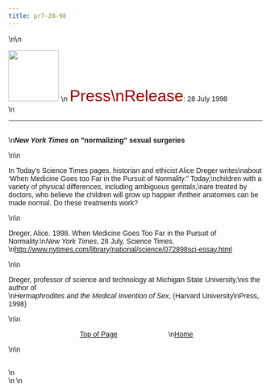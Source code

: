 ```yaml
---
title: pr7-28-98
---
```


\n\n

<IMG SRC="/img/logo100.gif" HEIGHT="101" WIDTH="100" NATURALSIZEFLAG="0" ALIGN="BOTTOM" /> \n <FONT FACE="Arial,Helvetica"><FONT COLOR="#990000" SIZE="+3">Press\nRelease</FONT>: 28 July 1998<A NAME="top"></A> <BR />\n

<HR ALIGN="LEFT" />

<BR />\n<B><I>New York Times</I> on "normalizing" sexual surgeries</B></P>\n\n

<P>
  In Today&#8217;s Science Times pages, historian and ethicist Alice Dreger writes\nabout &#8216;When Medicine Goes too Far in the Pursuit of Normality." Today,\nchildren with a variety of physical differences, including ambiguous genitals,\nare treated by doctors, who believe the children will grow up happier if\ntheir anatomies can be made normal. Do these treatments work?
</P>\n\n

<P>
  Dreger, Alice. 1998. When Medicine Goes Too Far in the Pursuit of Normality.\n<I>New York Times</I>, 28 July, Science Times. <BR />\n<A HREF="http://www.nytimes.com/library/national/science/072898sci-essay.html">http://www.nytimes.com/library/national/science/072898sci-essay.html</A>
</P>\n\n

<P>
  Dreger, professor of science and technology at Michigan State University,\nis the author of <BR />\n<I>Hermaphrodites and the Medical Invention of Sex</I>, (Harvard University\nPress, 1998)
</P>\n\n

<P ALIGN="CENTER">
  &nbsp;<A HREF="#top">Top of Page</A>&nbsp;&nbsp;&nbsp;&nbsp;&nbsp;&nbsp;&nbsp;&nbsp;&nbsp;&nbsp;&nbsp;&nbsp;&nbsp;&nbsp;&nbsp;&nbsp;&nbsp;&nbsp;&nbsp;&nbsp;&nbsp;&nbsp;&nbsp;&nbsp;&nbsp;&nbsp;\n<A HREF="http://www.isna.org/">Home</A>
</P>\n\n

<P>
  &nbsp; <BR />\n&nbsp; <BR />\n&nbsp;\n